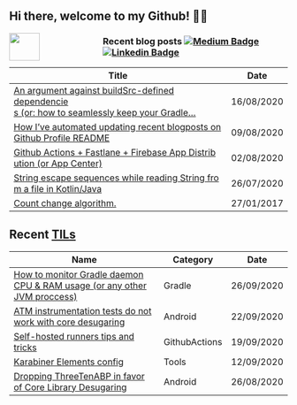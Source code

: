 ## Hi there, welcome to my Github! 👋🏼

<a href="https://giphy.com/stickers/GDevs-android-developer-summit-Y4bzv6DYbYzy8jDnoW"><img width = "33%" align="left" height="300" style="height:50px;" src=https://media.giphy.com/media/Y4bzv6DYbYzy8jDnoW/giphy.gif></a>

### Recent blog posts [![Medium Badge](https://img.shields.io/badge/-Medium-000?style=flat-square&logo=Medium&logoColor=white&&link=https://medium.com/@wzieba)](https://medium.com/@wzieba) [![Linkedin Badge](https://img.shields.io/badge/-LinkedIn-blue?style=flat-square&logo=Linkedin&logoColor=white&link=https://www.linkedin.com/in/wzieba/)](https://www.linkedin.com/in/wzieba/)
<!-- blog starts -->
| Title | Date |
| ----- | ---- |
| [An argument against buildSrc-defined dependencie<br>s (or: how to seamlessly keep your Gradle…](https://medium.com/@wzieba/an-argument-against-buildsrc-defined-dependencies-or-how-to-seamlessly-keep-your-gradle-8e0bfd7ee8e3?source=rss-117db94a0177------2) | 16/08/2020 |
| [How I’ve automated updating recent blogposts on <br>Github Profile README](https://medium.com/@wzieba/how-ive-automated-updating-recent-blogposts-on-github-profile-readme-ba1ef9d53535?source=rss-117db94a0177------2) | 09/08/2020 |
| [Github Actions + Fastlane + Firebase App Distrib<br>ution (or App Center)](https://medium.com/@wzieba/github-actions-fastlane-firebase-app-distribution-or-app-center-4fadbdff63f9?source=rss-117db94a0177------2) | 02/08/2020 |
| [String escape sequences while reading String fro<br>m a file in Kotlin/Java](https://medium.com/@wzieba/string-escape-sequences-while-reading-string-from-a-file-in-kotlin-java-77b4249e5330?source=rss-117db94a0177------2) | 26/07/2020 |
| [Count change algorithm.](https://medium.com/@wzieba/count-change-algorithm-df8864f68e76?source=rss-117db94a0177------2) | 27/01/2017 |
<!-- blog ends -->

## Recent [TILs](https://github.com/wzieba/til)

| Name | Category | Date |
| ---- | -------- | ---- |
| [How to monitor Gradle daemon CPU & RAM usage (or any other JVM proccess)](https://github.com/wzieba/til/blob/master/Gradle/how-to-monitor-gradle-daemon-memory-cpu-usage.md) | Gradle | 26/09/2020 |
| [ATM instrumentation tests do not work with core desugaring](https://github.com/wzieba/til/blob/master/Android/instrumentation-tests-dont-work-with-desugaring.md) | Android | 22/09/2020 |
| [Self-hosted runners tips and tricks](https://github.com/wzieba/til/blob/master/GithubActions/self-hosted-runner-tips.md) | GithubActions | 19/09/2020 |
| [Karabiner Elements config](https://github.com/wzieba/til/blob/master/Tools/karabiner-elements-config.md) | Tools | 12/09/2020 |
| [Dropping ThreeTenABP in favor of Core Library Desugaring](https://github.com/wzieba/til/blob/master/Android/dropping-threetenabp.md) | Android | 26/08/2020 |

